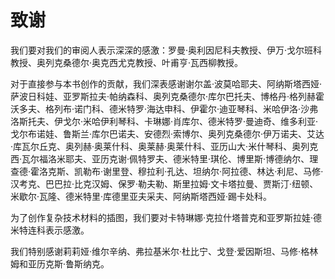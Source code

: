 # 致谢

我们要对我们的审阅人表示深深的感激：罗曼·奥利因尼科夫教授、伊万·戈尔班科教授、奥列克桑德尔·奥克西尤克教授、叶甫亨·瓦西柳教授。

对于直接参与本书创作的贡献，我们深表感谢谢尔盖·波莫哈耶夫、阿纳斯塔西娅·萨波日科娃、亚罗斯拉夫·帕纳森科、奥列克桑德尔·库尔巴托夫、博格丹·格列赫霍沃多夫、格列布·诺门科、德米特罗·海达申科、伊霍尔·迪亚琴科、米哈伊洛·沙弗洛斯托夫、伊戈尔·米哈伊利琴科、卡琳娜·肖库尔、德米特罗·曼迪奇、维多利亚·戈尔布诺娃、鲁斯兰·库尔巴诺夫、安德烈·索博尔、奥列克桑德尔·伊万诺夫、艾达·库瓦尔丘克、奥列赫·奥莱什科、奥莱赫·奥莱什科、亚历山大·米什琴科、奥列克西·瓦尔福洛米耶夫、亚历克谢·佩特罗夫、德米特里·琪伦、博里斯·博德纳尔、理查德·霍洛克斯、凯勒布·谢里登、穆拉利·孔达、坦纳尔·阿拉德、林达·利尼、马修·汉考克、巴巴拉·比克汉姆、保罗·勒夫勒、斯里拉姆·文卡塔拉曼、贾斯汀·纽顿、米歇尔·瓦隆、德米特里·库德里亚夫采夫、阿纳斯塔西娅·踢卡处科。

为了创作复杂技术材料的插图，我们要对卡特琳娜·克拉什塔普克和亚罗斯拉娃·德米特连科表示感激。

我们特别感谢莉莉娅·维尔辛纳、弗拉基米尔·杜比宁、戈登·爱因斯坦、马修·格林姆和亚历克斯·鲁斯纳克。
